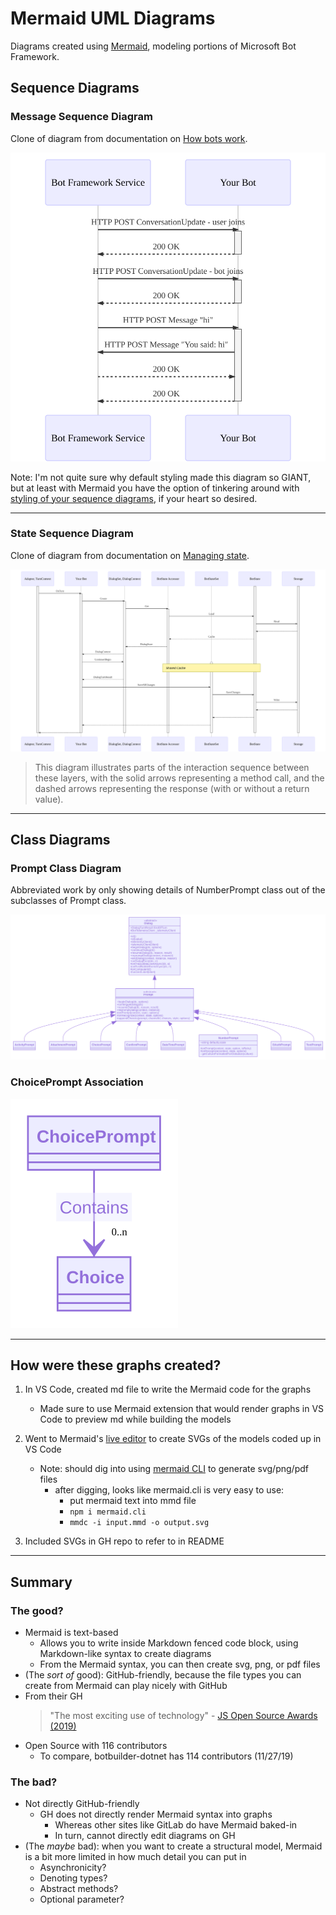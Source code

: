 # Mermaid UML Diagrams
Diagrams created using [Mermaid](https://github.com/mermaid-js/mermaid), modeling portions of Microsoft Bot Framework.

## Sequence Diagrams
### Message Sequence Diagram
Clone of diagram from documentation on [How bots work](https://docs.microsoft.com/en-us/azure/bot-service/bot-builder-basics?view=azure-bot-service-4.0&tabs=csharp).

![Message Sequence](GraphSVGs/MessageSequence.svg "Message Sequence Diagram")

Note: I'm not quite sure why default styling made this diagram so GIANT, but at least with Mermaid you have the option of tinkering around with [styling of your sequence diagrams](https://mermaidjs.github.io/#/sequenceDiagram?id=styling), if your heart so desired.

____

### State Sequence Diagram
Clone of diagram from documentation on [Managing state](https://docs.microsoft.com/en-us/azure/bot-service/bot-builder-concept-state?view=azure-bot-service-4.0).

![State Sequence](GraphSVGs/StateSequence.svg "State Sequence Diagram")

> This diagram illustrates parts of the interaction sequence between these layers, with the solid arrows representing a method call, and the dashed arrows representing the response (with or without a return value).


____

## Class Diagrams

### Prompt Class Diagram
Abbreviated work by only showing details of NumberPrompt class out of the subclasses of Prompt class.

![Prompt Class Diagram](GraphSVGs/PromptClassDiagram.svg "Prompt Class Diagram")

### ChoicePrompt Association
![ChoicePrompt Association](GraphSVGs/ChoicePromptAssociation.svg "ChoicePrompt Association")

____

## How were these graphs created?
1. In VS Code, created md file to write the Mermaid code for the graphs
    * Made sure to use Mermaid extension that would render graphs in VS Code to preview md while building the models

2. Went to Mermaid's [live editor](https://mermaidjs.github.io/mermaid-live-editor/#/edit/eyJjb2RlIjoiZ3JhcGggVERcbkFbQ2hyaXN0bWFzXSAtLT58R2V0IG1vbmV5fCBCKEdvIHNob3BwaW5nKVxuQiAtLT4gQ3tMZXQgbWUgdGhpbmt9XG5DIC0tPnxPbmV8IERbTGFwdG9wXVxuQyAtLT58VHdvfCBFW2lQaG9uZV1cbkMgLS0-fFRocmVlfCBGW2ZhOmZhLWNhciBDYXJdXG4iLCJtZXJtYWlkIjp7InRoZW1lIjoiZGVmYXVsdCJ9fQ) to create SVGs of the models coded up in VS Code
    * Note: should dig into using [mermaid CLI](https://github.com/mermaidjs/mermaid.cli) to generate svg/png/pdf files
        * after digging, looks like mermaid.cli is very easy to use:
            * put mermaid text into mmd file
            * `npm i mermaid.cli`
            * `mmdc -i input.mmd -o output.svg`

3. Included SVGs in GH repo to refer to in README
___
## Summary

### The good?
* Mermaid is text-based
    * Allows you to write inside Markdown fenced code block, using Markdown-like syntax to create diagrams
    * From the Mermaid syntax, you can then create svg, png, or pdf files
* (The *sort of* good): GitHub-friendly, because the file types you can create from Mermaid can play nicely with GitHub
* From their GH
    > "The most exciting use of technology" - [JS Open Source Awards (2019)](https://osawards.com/javascript/#nominees)
* Open Source with 116 contributors
    * To compare, botbuilder-dotnet has 114 contributors (11/27/19)

### The bad?
* Not directly GitHub-friendly
    * GH does not directly render Mermaid syntax into graphs
        * Whereas other sites like GitLab do have Mermaid baked-in
        * In turn, cannot directly edit diagrams on GH
* (The *maybe* bad): when you want to create a structural model, Mermaid is a bit more limited in how much detail you can put in
    * Asynchronicity?
    * Denoting types?
    * Abstract methods?
    * Optional parameter?